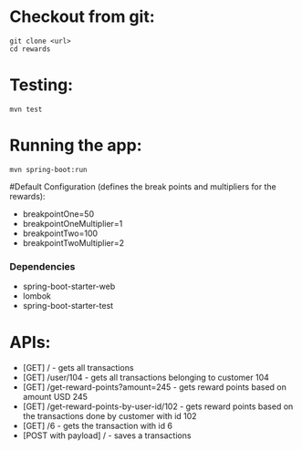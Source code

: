 # Checkout from git:
    git clone <url>
    cd rewards

# Testing:
    mvn test

# Running the app:
    mvn spring-boot:run 

#Default Configuration (defines the break points and multipliers for the rewards):
* breakpointOne=50
* breakpointOneMultiplier=1
* breakpointTwo=100
* breakpointTwoMultiplier=2

### Dependencies
* spring-boot-starter-web
* lombok
* spring-boot-starter-test



# APIs:
* [GET] / - gets all transactions
* [GET] /user/104 - gets all transactions belonging to customer 104
* [GET] /get-reward-points?amount=245 - gets reward points based on amount USD 245
* [GET] /get-reward-points-by-user-id/102 - gets reward points based on the transactions done by customer with id 102
* [GET] /6 - gets the transaction with id 6
* [POST with payload] / - saves a transactions
